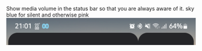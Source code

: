 Show media volume in the status bar so that you are always aware of it.
sky blue for silent and otherwise pink
![image](https://github.com/aihenry2980/VolNoti3/blob/master/Screenshot_20241123_210130_Nova%20Launcher.png)
